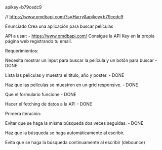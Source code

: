apikey=b79cedc9

// https://www.omdbapi.com/?s=Harry&apikey=b79cedc9


Enunciado
Crea una aplicación para buscar películas

API a usar: - https://www.omdbapi.com/ Consigue la API Key en la propia página web registrando tu email.

Requerimientos:

Necesita mostrar un input para buscar la película y un botón para buscar - DONE

Lista las películas y muestra el título, año y poster. - DONE

Haz que las películas se muestren en un grid responsive. - DONE

Que el formulario funcione - DONE

Hacer el fetching de datos a la API - DONE

Primera iteración:

Evitar que se haga la misma búsqueda dos veces seguidas. - DONE

Haz que la búsqueda se haga automáticamente al escribir.

Evita que se haga la búsqueda continuamente al escribir (debounce)